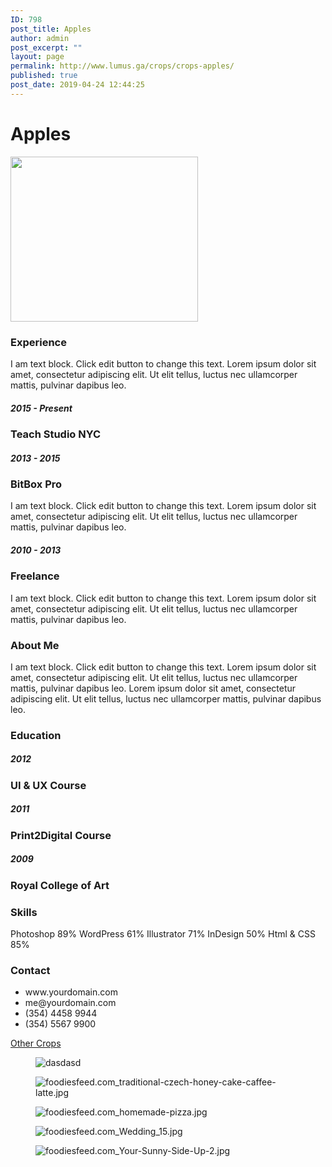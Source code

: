 ```yaml
---
ID: 798
post_title: Apples
author: admin
post_excerpt: ""
layout: page
permalink: http://www.lumus.ga/crops/crops-apples/
published: true
post_date: 2019-04-24 12:44:25
---
```

<h1>Apples</h1>		
										<img width="300" height="264" src="http://www.lumus.ga/wp-content/uploads/2019/04/apple-300x264.png" alt="" srcset="http://www.lumus.ga/wp-content/uploads/2019/04/apple-300x264.png 300w, http://www.lumus.ga/wp-content/uploads/2019/04/apple-360x316.png 360w, http://www.lumus.ga/wp-content/uploads/2019/04/apple-250x220.png 250w, http://www.lumus.ga/wp-content/uploads/2019/04/apple-100x88.png 100w, http://www.lumus.ga/wp-content/uploads/2019/04/apple.png 370w" sizes="(max-width: 300px) 100vw, 300px" />											
			<h3>Experience</h3>		
		I am text block. Click edit button to change this text. Lorem ipsum dolor sit amet, consectetur adipiscing elit. Ut elit tellus, luctus nec ullamcorper mattis, pulvinar dapibus leo.		
			<h5>2015 - Present</h5>		
			<h3>Teach Studio NYC</h3>		
			<h5>2013 - 2015</h5>		
			<h3>BitBox Pro</h3>		
		I am text block. Click edit button to change this text. Lorem ipsum dolor sit amet, consectetur adipiscing elit. Ut elit tellus, luctus nec ullamcorper mattis, pulvinar dapibus leo.		
			<h5>2010 - 2013</h5>		
			<h3>Freelance</h3>		
		I am text block. Click edit button to change this text. Lorem ipsum dolor sit amet, consectetur adipiscing elit. Ut elit tellus, luctus nec ullamcorper mattis, pulvinar dapibus leo.		
			<h3>About Me</h3>		
		I am text block. Click edit button to change this text. Lorem ipsum dolor sit amet, consectetur adipiscing elit. Ut elit tellus, luctus nec ullamcorper mattis, pulvinar dapibus leo. Lorem ipsum dolor sit amet, consectetur adipiscing elit. Ut elit tellus, luctus nec ullamcorper mattis, pulvinar dapibus leo.		
			<h3>Education</h3>		
			<h5>2012</h5>		
			<h3>UI & UX Course</h3>		
			<h5>2011</h5>		
			<h3>Print2Digital Course</h3>		
			<h5>2009</h5>		
			<h3>Royal College of Art
</h3>		
			<h3>Skills</h3>		
				Photoshop
									89%
				WordPress
									61%
				Illustrator
									71%
				InDesign
									50%
				Html & CSS
									85%
			<h3>Contact</h3>		
					<ul>
							<li >
										www.yourdomain.com
									</li>
								<li >
										me@yourdomain.com
									</li>
								<li >
										(354) 4458 9944  
									</li>
								<li >
										(354) 5567 9900
									</li>
						</ul>
			<a href="#" role="button">
						Other Crops
					</a>
				<figure><img src="http://www.lumus.ga/wp-content/uploads/elementor/thumbs/foodiesfeed.com_homemade-waffles-with-coffee-o6ulema1zph8v6vx7ulmx26bbdsi2g7660mjwwlepw.jpg" alt="dasdasd" /></figure><figure><img src="http://www.lumus.ga/wp-content/uploads/elementor/thumbs/foodiesfeed.com_traditional-czech-honey-cake-caffee-latte-o6ulelc7svfyjkxadc70ckeupzx4ur3ftvz2fmmsw4.jpg" alt="foodiesfeed.com_traditional-czech-honey-cake-caffee-latte.jpg" /></figure><figure><img src="http://www.lumus.ga/wp-content/uploads/elementor/thumbs/foodiesfeed.com_homemade-pizza-o6ulen7w6jij6suk2d09hjxrwrnva5awi5a1e6k0jo.jpg" alt="foodiesfeed.com_homemade-pizza.jpg" /></figure><figure><img src="http://www.lumus.ga/wp-content/uploads/elementor/thumbs/foodiesfeed.com_Wedding_15-o6ulen7w6jij6suk2d09hjxrwrnva5awi5a1e6k0jo.jpg" alt="foodiesfeed.com_Wedding_15.jpg" /></figure><figure><img src="http://www.lumus.ga/wp-content/uploads/elementor/thumbs/foodiesfeed.com_Your-Sunny-Side-Up-2-o6ulelc7svfyjkxadc70ckeupzx4ur3ftvz2fmmsw4.jpg" alt="foodiesfeed.com_Your-Sunny-Side-Up-2.jpg" /></figure>